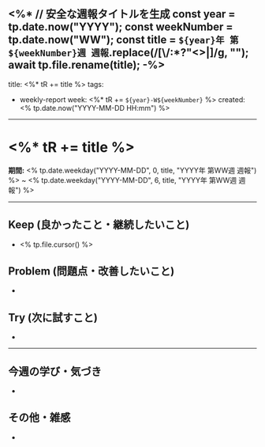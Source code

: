 <%*
// 安全な週報タイトルを生成
const year = tp.date.now("YYYY");
const weekNumber = tp.date.now("WW");
const title = `${year}年 第${weekNumber}週 週報`.replace(/[\\/:*?"<>|]/g, "");
await tp.file.rename(title);
-%>
---
title: <%* tR += title %>
tags:
  - weekly-report
week: <%* tR += `${year}-W${weekNumber}` %>
created: <% tp.date.now("YYYY-MM-DD HH:mm") %>
---

# <%* tR += title %>

**期間:** <% tp.date.weekday("YYYY-MM-DD", 0, title, "YYYY年 第WW週 週報") %> ~ <% tp.date.weekday("YYYY-MM-DD", 6, title, "YYYY年 第WW週 週報") %>

---

##  Keep (良かったこと・継続したいこと)

- <% tp.file.cursor() %>

##  Problem (問題点・改善したいこと)

- 

##  Try (次に試すこと)

- 

---

##  今週の学び・気づき

- 

##  その他・雑感

-
